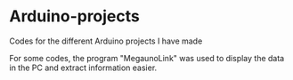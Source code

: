 # Arduino-projects
Codes for the different Arduino projects I have made

For some codes, the program "MegaunoLink" was used to display the data in the PC and extract information easier.
